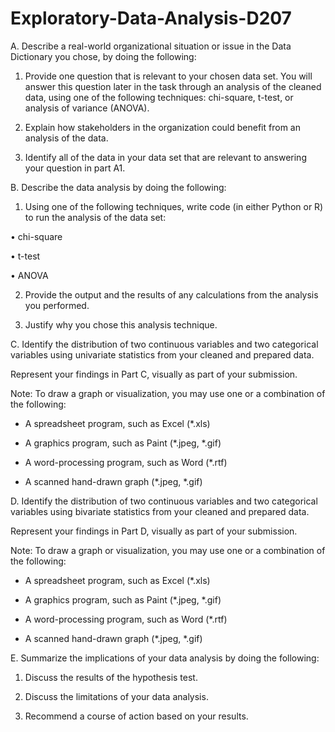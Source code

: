 # Exploratory-Data-Analysis-D207

A.  Describe a real-world organizational situation or issue in the Data Dictionary you chose, by doing the following:

1.  Provide one question that is relevant to your chosen data set. You will answer this question later in the task through an analysis of the cleaned data, using one of the following techniques: chi-square, t-test, or analysis of variance (ANOVA).

2.  Explain how stakeholders in the organization could benefit from an analysis of the data.

3.  Identify all of the data in your data set that are relevant to answering your question in part A1.

 

B.  Describe the data analysis by doing the following:

1.  Using one of the following techniques, write code (in either Python or R) to run the analysis of the data set:

•   chi-square

•   t-test

•   ANOVA

2.  Provide the output and the results of any calculations from the analysis you performed.

3.  Justify why you chose this analysis technique.

 

C.  Identify the distribution of two continuous variables and two categorical variables using univariate statistics from your cleaned and prepared data. 

Represent your findings in Part C, visually as part of your submission.
 

Note: To draw a graph or visualization, you may use one or a combination of the following:

- A spreadsheet program, such as Excel (*.xls)

- A graphics program, such as Paint (*.jpeg, *.gif)

- A word-processing program, such as Word (*.rtf) 

- A scanned hand-drawn graph (*.jpeg, *.gif)

 

D.  Identify the distribution of two continuous variables and two categorical variables using bivariate statistics from your cleaned and prepared data.

Represent your findings in Part D, visually as part of your submission.
 

Note: To draw a graph or visualization, you may use one or a combination of the following:

- A spreadsheet program, such as Excel (*.xls)

- A graphics program, such as Paint (*.jpeg, *.gif)

- A word-processing program, such as Word (*.rtf) 

- A scanned hand-drawn graph (*.jpeg, *.gif)

  

E.  Summarize the implications of your data analysis by doing the following:

1.  Discuss the results of the hypothesis test.

2.  Discuss the limitations of your data analysis.

3.  Recommend a course of action based on your results.

